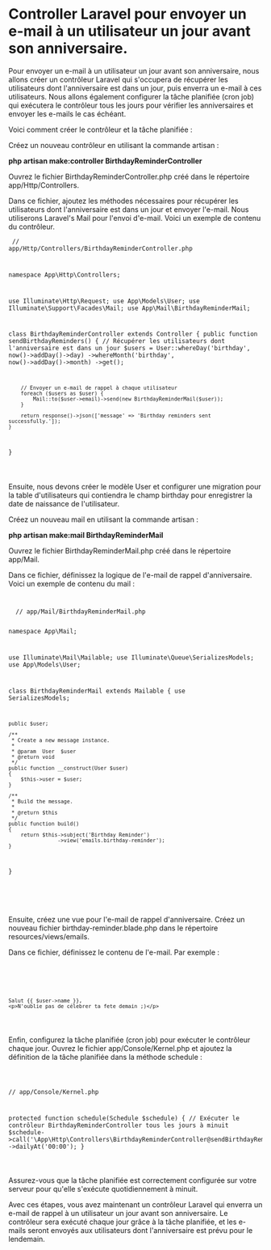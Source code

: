 # Controller Laravel pour envoyer un e-mail à un utilisateur un jour avant son anniversaire.

Pour envoyer un e-mail à un utilisateur un jour avant son anniversaire, nous allons créer un contrôleur Laravel qui s'occupera de récupérer les utilisateurs dont l'anniversaire est dans un jour, puis enverra un e-mail à ces utilisateurs. Nous allons également configurer la tâche planifiée (cron job) qui exécutera le contrôleur tous les jours pour vérifier les anniversaires et envoyer les e-mails le cas échéant.

Voici comment créer le contrôleur et la tâche planifiée :

Créez un nouveau contrôleur en utilisant la commande artisan :

**php artisan make:controller BirthdayReminderController**

Ouvrez le fichier BirthdayReminderController.php créé dans le répertoire app/Http/Controllers.

Dans ce fichier, ajoutez les méthodes nécessaires pour récupérer les utilisateurs dont l'anniversaire est dans un jour et envoyer l'e-mail. Nous utiliserons Laravel's Mail pour l'envoi d'e-mail. Voici un exemple de contenu du contrôleur.


<code><pre>
// app/Http/Controllers/BirthdayReminderController.php

namespace App\Http\Controllers;

use Illuminate\Http\Request;
use App\Models\User;
use Illuminate\Support\Facades\Mail;
use App\Mail\BirthdayReminderMail;

class BirthdayReminderController extends Controller
{
    public function sendBirthdayReminders()
    {
        // Récupérer les utilisateurs dont l'anniversaire est dans un jour
        $users = User::whereDay('birthday', now()->addDay()->day)
            ->whereMonth('birthday', now()->addDay()->month)
            ->get();

        // Envoyer un e-mail de rappel à chaque utilisateur
        foreach ($users as $user) {
            Mail::to($user->email)->send(new BirthdayReminderMail($user));
        }

        return response()->json(['message' => 'Birthday reminders sent successfully.']);
    }
}

</pre></code>

Ensuite, nous devons créer le modèle User et configurer une migration pour la table d'utilisateurs qui contiendra le champ birthday pour enregistrer la date de naissance de l'utilisateur.

Créez un nouveau mail en utilisant la commande artisan :

**php artisan make:mail BirthdayReminderMail**

Ouvrez le fichier BirthdayReminderMail.php créé dans le répertoire app/Mail.

Dans ce fichier, définissez la logique de l'e-mail de rappel d'anniversaire. Voici un exemple de contenu du mail :

<code>
<pre>
  // app/Mail/BirthdayReminderMail.php

namespace App\Mail;

use Illuminate\Mail\Mailable;
use Illuminate\Queue\SerializesModels;
use App\Models\User;

class BirthdayReminderMail extends Mailable
{
    use SerializesModels;

    public $user;

    /**
     * Create a new message instance.
     *
     * @param  User  $user
     * @return void
     */
    public function __construct(User $user)
    {
        $this->user = $user;
    }

    /**
     * Build the message.
     *
     * @return $this
     */
    public function build()
    {
        return $this->subject('Birthday Reminder')
                    ->view('emails.birthday-reminder');
    }
}

</pre>

</code>


Ensuite, créez une vue pour l'e-mail de rappel d'anniversaire. Créez un nouveau fichier birthday-reminder.blade.php dans le répertoire resources/views/emails.

Dans ce fichier, définissez le contenu de l'e-mail. Par exemple :

<code><pre>
<!-- resources/views/emails/birthday-reminder.blade.php -->



    Salut {{ $user->name }},
    <p>N'oublie pas de célebrer ta fete demain ;)</p>

</pre></code>


Enfin, configurez la tâche planifiée (cron job) pour exécuter le contrôleur chaque jour. Ouvrez le fichier app/Console/Kernel.php et ajoutez la définition de la tâche planifiée dans la méthode schedule :

<code><pre>

// app/Console/Kernel.php

protected function schedule(Schedule $schedule)
{
    // Exécuter le contrôleur BirthdayReminderController tous les jours à minuit
    $schedule->call('\App\Http\Controllers\BirthdayReminderController@sendBirthdayReminders')
             ->dailyAt('00:00');
}

</pre></code>


Assurez-vous que la tâche planifiée est correctement configurée sur votre serveur pour qu'elle s'exécute quotidiennement à minuit.

Avec ces étapes, vous avez maintenant un contrôleur Laravel qui enverra un e-mail de rappel à un utilisateur un jour avant son anniversaire. Le contrôleur sera exécuté chaque jour grâce à la tâche planifiée, et les e-mails seront envoyés aux utilisateurs dont l'anniversaire est prévu pour le lendemain.

